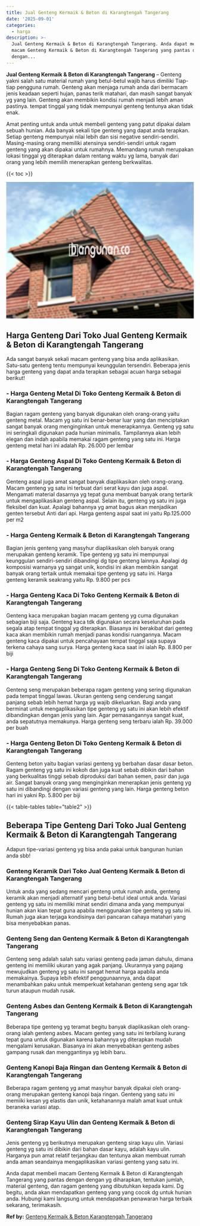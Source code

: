 ```yaml
---
title: Jual Genteng Kermaik & Beton di Karangtengah Tangerang
date: '2025-09-01'
categories:
  - harga
description: >-
  Jual Genteng Kermaik & Beton di Karangtengah Tangerang. Anda dapat membeli
  macam Genteng Kermaik & Beton di Karangtengah Tangerang yang pantas dengan
  dengan...
---
```


**Jual Genteng Kermaik & Beton di Karangtengah Tangerang** – Genteng yakni salah satu material rumah yang betul-betul wajib harus dimiliki Tiap-tiap pengguna rumah. Genteng akan menjaga rumah anda dari bermacam jenis keadaan seperti hujan, panas terik matahari, dan masih sangat banyak yg yang lain. Genteng akan membikin kondisi rumah menjadi lebih aman pastinya. tempat tinggal yang tidak mempunyai genteng tentunya akan tidak enak.

Amat penting untuk anda untuk membeli genteng yang patut dipakai dalam sebuah hunian. Ada banyak sekali tipe genteng yang dapat anda terapkan. Setiap genteng mempunyai nilai lebih dan sisi negative sendiri-sendiri. Masing-masing orang memiliki atensinya sendiri-sendiri untuk ragam genteng yang akan dipakai untuk rumahnya. Memandang rumah merupakan lokasi tinggal yg diterapkan dalam rentang waktu yg lama, banyak dari orang yang lebih memilih menerapkan genteng berkwalitas.

{{< toc >}}

![Jual Genteng Kermaik & Beton di Karangtengah Tangerang](/images/genteng-minimalis-murah23.png)

## Harga Genteng Dari Toko Jual Genteng Kermaik & Beton di Karangtengah Tangerang

Ada sangat banyak sekali macam genteng yang bisa anda aplikasikan. Satu-satu genteng tentu mempunyai keunggulan tersendiri. Beberapa jenis harga genteng yang dapat anda terapkan sebagai acuan harga sebagai berikut!

### \- Harga Genteng Metal Di Toko Genteng Kermaik & Beton di Karangtengah Tangerang

Bagian ragam genteng yang banyak digunakan oleh orang-orang yaitu genteng metal. Macam yg satu ini benar-benar luar yang dan menciptakan sangat banyak orang menginginkan untuk menerapkannya. Genteng yg satu ini seringkali digunakan pada hunian minimalis. Tampilannya akan lebih elegan dan indah apabila memakai ragam genteng yang satu ini. Harga genteng metal hari ini adalah Rp. 26.000 per lembar

### \- Harga Genteng Aspal Di Toko Genteng Kermaik & Beton di Karangtengah Tangerang

Genteng aspal juga amat sangat banyak diaplikasikan oleh orang-orang. Macam genteng yg satu ini terbuat dari serat kayu dan juga aspal. Mengamati material dasarnya yg tepat guna membuat banyak orang tertarik untuk mengaplikasikan genteng aspal. Selain itu, genteng yg satu ini juga fleksibel dan kuat. Apalagi bahannya yg amat bagus akan menjadikan genten tersebut Anti dari api. Harga genteng aspal saat ini yaitu Rp.125.000 per m2

### \- Harga Genteng Kermaik & Beton di Karangtengah Tangerang

Bagian jenis genteng yang masyhur diaplikasikan oleh banyak orang merupakan genteng keramik. Tipe genteng yg satu ini mempunyai keunggulan sendiri-sendiri dibandingi dg tipe genteng lainnya. Apalagi dg komposisi warnanya yg sangat unik, kondisi ini akan membikin sangat banyak orang tertaik untuk memakai tipe genteng yg satu ini. Harga genteng keramik seakrang yaitu Rp. 9.800 per pcs

### \- Harga Genteng Kaca Di Toko Genteng Kermaik & Beton di Karangtengah Tangerang

Genteng kaca merupakan bagian macam genteng yg cuma digunakan sebagian biji saja. Genteng kaca tdk digunakan secara keseluruhan pada segala atap tempat tinggal yg diterapkan. Biasanya ini berakibat dari genteg kaca akan membikin rumah menjadi panas kondisi ruangannya. Macam genteng kaca dipakai untuk pencahayaan tempat tinggal saja supaya terkena cahaya sang surya. Harga genteng kaca saat ini ialah Rp. 8.800 per biji

### \- Harga Genteng Seng Di Toko Genteng Kermaik & Beton di Karangtengah Tangerang

Genteng seng merupakan beberapa ragam genteng yang sering digunakan pada tempat tinggal lawas. Ukuran genteng seng cenderung sangat panjang sebab lebih hemat harga yg wajib dikeluarkan. Bagi anda yang berminat untuk mengaplikasikan tipe genteng yg satu ini akan lebih efektif dibandingkan dengan jenis yang lain. Agar pemasangannya sangat kuat, anda sepatutnya memakunya. Harga genteng seng terbaru ialah Rp. 39.000 per buah

### \- Harga Genteng Beton Di Toko Genteng Kermaik & Beton di Karangtengah Tangerang

Genteng beton yaitu bagian variasi genteng yg berbahan dasar dasar beton. Ragam genteng yg satu ini kokoh dan juga kuat sebab dibikin dari bahan yang berkualitas tinggi sebab diproduksi dari bahan semen, pasir dan juga air. Sangat banyak orang yang menginginkan menerapkan jenis genteng yg satu ini dibandingi dengan variasi genteng yang lain. Harga genteng beton hari ini yakni Rp. 5.800 per biji

{{< table-tables table="table2" >}}

## Beberapa Tipe Genteng Dari Toko Jual Genteng Kermaik & Beton di Karangtengah Tangerang

Adapun tipe-variasi genteng yg bisa anda pakai untuk bangunan hunian anda sbb!

### Genteng Keramik Dari Toko Jual Genteng Kermaik & Beton di Karangtengah Tangerang

Untuk anda yang sedang mencari genteng untuk rumah anda, genteng keramik akan menjadi alternatif yang betul-betul ideal untuk anda. Variasi genteng yg satu ini memiliki minat sendiri dimana anda yang mempunyai hunian akan kian tepat guna apabila menggunakan tipe genteng yg satu ini. Rumah juga akan terjaga kondisinya dari pancaran cahaya matahari yang bisa menyebabkan panas.

### Genteng Seng dan Genteng Kermaik & Beton di Karangtengah Tangerang

Genteng seng adalah salah satu variasi genteng pada jaman dahulu, dimana genteng ini memiliki ukuran yang agak panjang. Ukurannya yang pajang mewujudkan genteng yg satu ini sangat hemat harga apabila anda memakainya. Supaya lebih efektif penggunaannya, anda dapat menambahkan paku untuk memperkuat ketahanan genteng seng agar tdk turun ataupun mudah rusak.

### Genteng Asbes dan Genteng Kermaik & Beton di Karangtengah Tangerang

Beberapa tipe genteng yg teramat begitu banyak diaplikasikan oleh orang-orang ialah genteng asbes. Macam genteg yang satu ini terbilang kurang tepat guna untuk digunakan karena bahannya yg diterapkan mudah mengalami kerusakan. Biasanya ini akan menyebabkan genteng asbes gampang rusak dan menggantinya yg lebih baru.

### Genteng Kanopi Baja Ringan dan Genteng Kermaik & Beton di Karangtengah Tangerang

Beberapa ragam genteng yg amat masyhur banyak dipakai oleh orang-orang merupakan genteng kanopi baja ringan. Genteng yang satu ini memiiki kesan yg elastis dan unik, ketahanannya malah amat kuat untuk beraneka variasi atap.

### Genteng Sirap Kayu Ulin dan Genteng Kermaik & Beton di Karangtengah Tangerang

Jenis genteng yg berikutnya merupakan genteng sirap kayu ulin. Variasi genteng yg satu ini dibikin dari bahan dasar kayu, adalah kayu ulin. Harganya pun amat relatif terjangkau dan tentunya akan membuat rumah anda aman seandainya mengaplikasikan variasi genteng yang satu ini.

Anda dapat membeli macam Genteng Kermaik & Beton di Karangtengah Tangerang yang pantas dengan dengan yg diharapkan, tentukan jumlah, material genteng, dan ragam genteng yang dibutuhkan kepada kami. Dg begitu, anda akan mendapatkan genteng yang yang cocok dg untuk hunian anda. Hubungi kami langsung untuk mendapatkan penawaran harga terbaik sekarang, terimakasih.

**Ref by:**  [Genteng Kermaik & Beton  Karangtengah Tangerang](https://id.wikipedia.org/wiki/Genteng)
